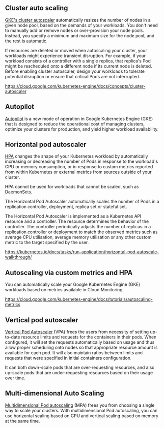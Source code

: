 ## Cluster auto scaling

[GKE's cluster autoscaler](  https://cloud.google.com/kubernetes-engine/docs/concepts/cluster-autoscaler  ) automatically resizes the number of nodes in a given node pool, based on the demands of your workloads. You don't need to manually add or remove nodes or over-provision your node pools. Instead, you specify a minimum and maximum size for the node pool, and the rest is automatic.

If resources are deleted or moved when autoscaling your cluster, your workloads might experience transient disruption. For example, if your workload consists of a controller with a single replica, that replica's Pod might be rescheduled onto a different node if its current node is deleted. Before enabling cluster autoscaler, design your workloads to tolerate potential disruption or ensure that critical Pods are not interrupted.

https://cloud.google.com/kubernetes-engine/docs/concepts/cluster-autoscaler

## Autopilot

[Autopilot](https://cloud.google.com/kubernetes-engine/docs/concepts/autopilot-overview?hl=en) is a new mode of operation in Google Kubernetes Engine (GKE) that is designed to reduce the operational cost of managing clusters, optimize your clusters for production, and yield higher workload availability. 

## Horizontal pod autoscaler 

[HPA](  https://cloud.google.com/kubernetes-engine/docs/concepts/horizontalpodautoscaler  ) changes the shape of your Kubernetes workload by automatically increasing or decreasing the number of Pods in response to the workload's CPU or memory consumption, or in response to custom metrics reported from within Kubernetes or external metrics from sources outside of your cluster.

HPA cannot be used for workloads that cannot be scaled, such as DaemonSets.

The Horizontal Pod Autoscaler automatically scales the number of Pods in a replication controller, deployment, replica set or stateful set.

The Horizontal Pod Autoscaler is implemented as a Kubernetes API resource and a controller. The resource determines the behavior of the controller. The controller periodically adjusts the number of replicas in a replication controller or deployment to match the observed metrics such as average CPU utilisation, average memory utilisation or any other custom metric to the target specified by the user.



https://kubernetes.io/docs/tasks/run-application/horizontal-pod-autoscale-walkthrough/


## Autoscaling via custom metrics and HPA

You can automatically scale your Google Kubernetes Engine (GKE) workloads based on metrics available in Cloud Monitoring. 

https://cloud.google.com/kubernetes-engine/docs/tutorials/autoscaling-metrics

## Vertical pod autoscaler 

[Vertical Pod Autoscaler](  https://cloud.google.com/kubernetes-engine/docs/concepts/verticalpodautoscaler  ) (VPA) frees the users from necessity of setting up-to-date resource limits and requests for the containers in their pods. When configured, it will set the requests automatically based on usage and thus allow proper scheduling onto nodes so that appropriate resource amount is available for each pod. It will also maintain ratios between limits and requests that were specified in initial containers configuration.

It can both down-scale pods that are over-requesting resources, and also up-scale pods that are under-requesting resources based on their usage over time.



## Multi-dimensional Auto Scaling

[Multidimensional Pod autoscaling]( https://cloud.google.com/kubernetes-engine/docs/how-to/multidimensional-pod-autoscaling   ) (MPA) frees you from choosing a single way to scale your clusters. With multidimensional Pod autoscaling, you can use horizontal scaling based on CPU and vertical scaling based on memory at the same time.



